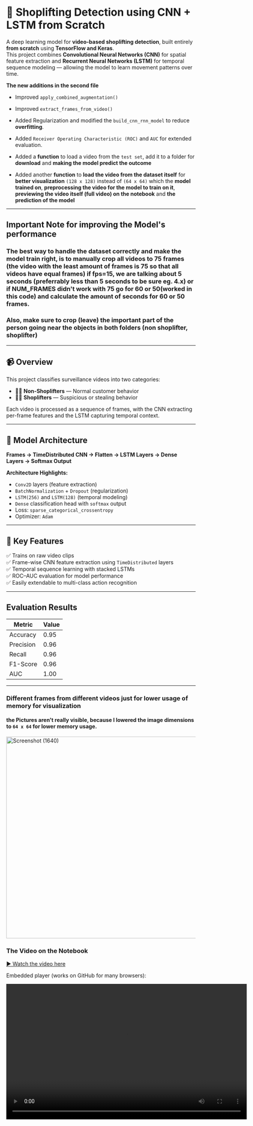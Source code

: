 # 🛒 Shoplifting Detection using CNN + LSTM from Scratch

A deep learning model for **video-based shoplifting detection**, built entirely **from scratch** using **TensorFlow and Keras**.  
This project combines **Convolutional Neural Networks (CNN)** for spatial feature extraction and **Recurrent Neural Networks (LSTM)** for temporal sequence modeling — allowing the model to learn movement patterns over time.

**The new additions in the second file**

* Improved `apply_combined_augmentation()`

* Improved `extract_frames_from_video()`

* Added Regularization and modified the `build_cnn_rnn_model` to reduce **overfitting**.

* Added `Receiver Operating Characteristic (ROC)` and `AUC` for extended evaluation.

* Added a **function** to load a video from the `test set`, add it to a folder for **download** and **making the model predict the outcome**

* Added another **function** to **load the video from the dataset itself** for **better visualization** `(128 x 128)` instead of `(64 x 64)` which the **model trained on**, **preprocessing the video for the model to train on it**, **previewing the video itself (full video) on the notebook** and **the prediction of the model**

---

## Important Note for improving the Model's performance

### The best way to handle the dataset correctly and make the model train right, is to manually crop all videos to 75 frames (the video with the least amount of frames is 75 so that all videos have equal frames) if fps=15, we are talking about 5 seconds (preferrably less than 5 seconds to be sure eg. 4.x) or if NUM_FRAMES didn't work with 75 go for 60 or 50(worked in this code) and calculate the amount of seconds for 60 or 50 frames.

### Also, make sure to crop (leave) the important part of the person going near the objects in both folders (non shoplifter, shoplifter)

---

## 📹 Overview

This project classifies surveillance videos into two categories:
- 🧍‍♂️ **Non-Shoplifters** — Normal customer behavior  
- 🕵️‍♀️ **Shoplifters** — Suspicious or stealing behavior  

Each video is processed as a sequence of frames, with the CNN extracting per-frame features and the LSTM capturing temporal context.

---

## 🧠 Model Architecture

**Frames → TimeDistributed CNN → Flatten → LSTM Layers → Dense Layers → Softmax Output**

**Architecture Highlights:**
- `Conv2D` layers (feature extraction)
- `BatchNormalization` + `Dropout` (regularization)
- `LSTM(256)` and `LSTM(128)` (temporal modeling)
- `Dense` classification head with `softmax` output
- Loss: `sparse_categorical_crossentropy`
- Optimizer: `Adam`

---

## 🧩 Key Features

✅ Trains on raw video clips  
✅ Frame-wise CNN feature extraction using `TimeDistributed` layers  
✅ Temporal sequence learning with stacked LSTMs  
✅ ROC–AUC evaluation for model performance  
✅ Easily extendable to multi-class action recognition  

---

## Evaluation Results

| Metric    | Value |
| --------- | ----- |
| Accuracy  | 0.95  |
| Precision | 0.96  |
| Recall    | 0.96  |
| F1-Score  | 0.96 |
| AUC       | 1.00  |

---
### Different frames from different videos just for lower usage of memory for visualization
#### the Pictures aren't really visible, because I lowered the image dimensions to `64 x 64` for lower memory usage.
<img width="799" height="536" alt="Screenshot (1640)" src="https://github.com/user-attachments/assets/32bea404-59a5-4258-862e-8b346b3b8a08" /> 

### The Video on the Notebook
[▶️ Watch the video here](./shop_lifter_123.mp4)

Embedded player (works on GitHub for many browsers):

<video controls width="640" height="360">
  <source src="./shop_lifter_123.mp4" type="video/mp4">
  Your browser does not support the video tag. You can download or open the video using the link below.
</video>
